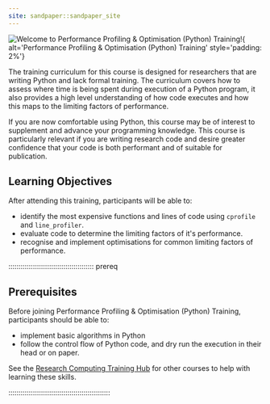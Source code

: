 ```yaml
---
site: sandpaper::sandpaper_site
---
```


![Welcome to Performance Profiling & Optimisation (Python) Training!
](episodes/fig/pando-python-hex-sticker.png){
alt='Performance Profiling & Optimisation (Python) Training'
style='padding: 2%'}

The training curriculum for this course is designed for researchers that are writing Python and lack formal training. The curriculum covers how to assess where time is being spent during execution of a Python program, it also provides a high level understanding of how code executes and how this maps to the limiting factors of performance.

If you are now comfortable using Python, this course may be of interest to supplement and advance your programming knowledge. This course is particularly relevant if you are writing research code and desire greater confidence that your code is both performant and of suitable for publication.

<!-- TODO: course duration? -->
<!-- TODO: confident code syllabus? -->


## Learning Objectives
<!-- Aim for 3-4 objectives for every 6 hours of training -->
<!-- SMART Objectives
    - Specific
    - Measureable
    - Attainable (within the span of the course)
    - Relevant
    - Time-bound (implicitly the length of the course)
-->
<!-- Evaluation tool: https://web.cs.manchester.ac.uk/iloadvisor/ -->
After attending this training, participants will be able to:

- identify the most expensive functions and lines of code using `cprofile` and `line_profiler`.
- evaluate code to determine the limiting factors of it's performance.
- recognise and implement optimisations for common limiting factors of performance.

::::::::::::::::::::::::::::::::::::::::::  prereq

## Prerequisites

Before joining Performance Profiling & Optimisation (Python) Training, participants should be able to:

- implement basic algorithms in Python
- follow the control flow of Python code, and dry run the execution in their head or on paper.

See the [Research Computing Training Hub](https://sites.google.com/sheffield.ac.uk/research-training/research-training) for other courses to help with learning these skills.
<!-- TODO: could make a dedicate page (like https://carpentries.github.io/lesson-development-training/markdown-github-primer.html) that highlights specific courses/resources. -->


::::::::::::::::::::::::::::::::::::::::::::::::::
